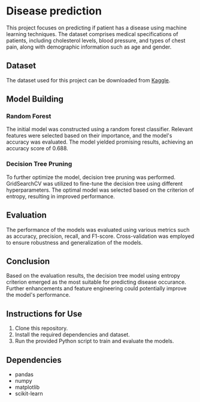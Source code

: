 # Disease prediction 

This project focuses on predicting if patient has a disease using machine learning techniques. The dataset comprises medical specifications of patients, including cholesterol levels, blood pressure, and types of chest pain, along with demographic information such as age and gender.

## Dataset
The dataset used for this project can be downloaded from [Kaggle](https://www.kaggle.com/datasets/johnsmith88/heart-disease-dataset).

## Model Building
### Random Forest
The initial model was constructed using a random forest classifier. Relevant features were selected based on their importance, and the model's accuracy was evaluated. The model yielded promising results, achieving an accuracy score of 0.688.

### Decision Tree Pruning
To further optimize the model, decision tree pruning was performed. GridSearchCV was utilized to fine-tune the decision tree using different hyperparameters. The optimal model was selected based on the criterion of entropy, resulting in improved performance.

## Evaluation
The performance of the models was evaluated using various metrics such as accuracy, precision, recall, and F1-score. Cross-validation was employed to ensure robustness and generalization of the models.

## Conclusion
Based on the evaluation results, the decision tree model using entropy criterion emerged as the most suitable for predicting disease occurance. Further enhancements and feature engineering could potentially improve the model's performance.

## Instructions for Use
1. Clone this repository.
2. Install the required dependencies and dataset.
3. Run the provided Python script to train and evaluate the models.

## Dependencies
- pandas
- numpy
- matplotlib
- scikit-learn

